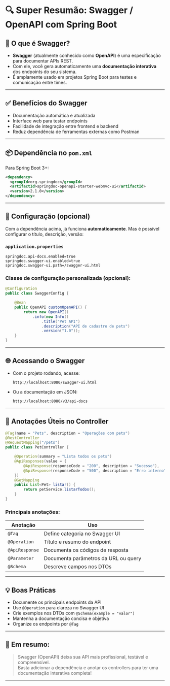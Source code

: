 # 🔍 Super Resumão: Swagger / OpenAPI com Spring Boot

## 📘 O que é Swagger?
- **Swagger** (atualmente conhecido como **OpenAPI**) é uma especificação para documentar APIs REST.
- Com ele, você gera automaticamente uma **documentação interativa** dos endpoints do seu sistema.
- É amplamente usado em projetos Spring Boot para testes e comunicação entre times.

---

## ✅ Benefícios do Swagger
- Documentação automática e atualizada
- Interface web para testar endpoints
- Facilidade de integração entre frontend e backend
- Reduz dependência de ferramentas externas como Postman

---

## 📦 Dependência no `pom.xml`
Para Spring Boot 3+:
```xml
<dependency>
  <groupId>org.springdoc</groupId>
  <artifactId>springdoc-openapi-starter-webmvc-ui</artifactId>
  <version>2.1.0</version>
</dependency>
```

---

## 🔧 Configuração (opcional)
Com a dependência acima, já funciona **automaticamente**. Mas é possível configurar o título, descrição, versão:

### `application.properties`
```properties
springdoc.api-docs.enabled=true
springdoc.swagger-ui.enabled=true
springdoc.swagger-ui.path=/swagger-ui.html
```

### Classe de configuração personalizada (opcional):
```java
@Configuration
public class SwaggerConfig {

    @Bean
    public OpenAPI customOpenAPI() {
        return new OpenAPI()
            .info(new Info()
                .title("Pet API")
                .description("API de cadastro de pets")
                .version("1.0"));
    }
}
```

---

## 🌐 Acessando o Swagger
- Com o projeto rodando, acesse:
  ```
  http://localhost:8080/swagger-ui.html
  ```
- Ou a documentação em JSON:
  ```
  http://localhost:8080/v3/api-docs
  ```

---

## 🧷 Anotações Úteis no Controller
```java
@Tag(name = "Pets", description = "Operações com pets")
@RestController
@RequestMapping("/pets")
public class PetController {

    @Operation(summary = "Lista todos os pets")
    @ApiResponses(value = {
        @ApiResponse(responseCode = "200", description = "Sucesso"),
        @ApiResponse(responseCode = "500", description = "Erro interno")
    })
    @GetMapping
    public List<Pet> listar() {
        return petService.listarTodos();
    }
}
```

### Principais anotações:
| Anotação | Uso |
|----------|-----|
| `@Tag` | Define categoria no Swagger UI |
| `@Operation` | Título e resumo do endpoint |
| `@ApiResponse` | Documenta os códigos de resposta |
| `@Parameter` | Documenta parâmetros da URL ou query |
| `@Schema` | Descreve campos nos DTOs |

---

## 💡 Boas Práticas
- Documente os principais endpoints da API
- Use `@Operation` para clareza no Swagger UI
- Crie exemplos nos DTOs com `@Schema(example = "valor")`
- Mantenha a documentação concisa e objetiva
- Organize os endpoints por `@Tag`

---

## 🧠 Em resumo:
> Swagger (OpenAPI) deixa sua API mais profissional, testável e compreensível.  
> Basta adicionar a dependência e anotar os controllers para ter uma documentação interativa completa!

---